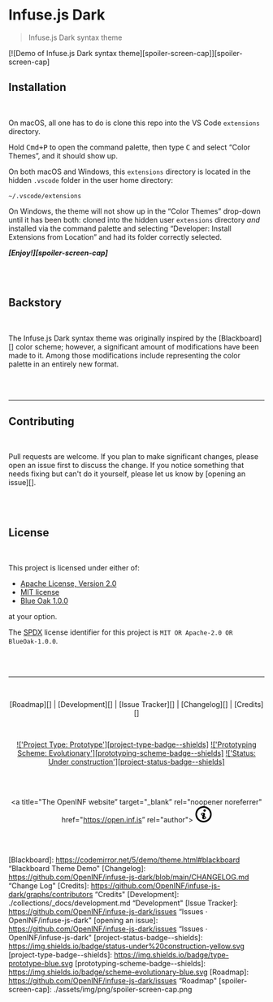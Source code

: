 # Infuse.js Dark

> Infuse.js Dark syntax theme

[![Demo of Infuse.js Dark syntax theme][spoiler-screen-cap]][spoiler-screen-cap]

<section id="install">

## Installation

<br />

On macOS, all one has to do is clone this repo into the VS Code `extensions` directory.

Hold <kbd><kbd>Cmd</kbd>+<kbd>P</kbd></kbd> to open the command palette, then type <kbd>C</kbd>
and select &ldquo;Color Themes&rdquo;, and it should show up.

On both macOS and Windows, this `extensions` directory is located in the hidden `.vscode` folder
in the user home directory:

```console
~/.vscode/extensions
```

On Windows, the theme will not show up in the &ldquo;Color Themes&rdquo; drop-down until it has been both:
cloned into the hidden user `extensions` directory _and_ installed via the command palette and selecting
&ldquo;Developer: Install Extensions from Location&rdquo; and had its folder correctly selected.

**_[Enjoy!][spoiler-screen-cap]_**

</section>

<br /><br />

<section id="history">

## Backstory

<br />

<!-- <small>This is the README for VS Code extension: &ldquo;infuse-js-dark".</small> -->

The Infuse.js Dark syntax theme was originally inspired by the [Blackboard][] color scheme;
however, a significant amount of modifications have been made to it. Among those modifications
include representing the color palette in an entirely new format.

</section>

<br /><br />

---

<section id="contribution">

## Contributing

<br />

Pull requests are welcome. If you plan to make significant changes, please open
an issue first to discuss the change. If you notice something that needs fixing
but can't do it yourself, please let us know by [opening an issue][].

</section>

<br /><br />

<section id="licenses">

## License

<br />

This project is licensed under either of:

- [Apache License, Version 2.0](https://www.apache.org/licenses/LICENSE-2.0)
- [MIT license](https://opensource.org/licenses/MIT)
- [Blue Oak 1.0.0](https://blueoakcouncil.org/license/1.0.0)

at your option.

The [SPDX](https://spdx.dev) license identifier for this project is
`MIT OR Apache-2.0 OR BlueOak-1.0.0`.

</section>

<br /><br />

---

<br />

<div align="center">

[Roadmap][] |
[Development][] |
[Issue Tracker][] |
[Changelog][] |
[Credits][]

<br />

[!['Project Type: Prototype'][project-type-badge--shields]](##)
[!['Prototyping Scheme: Evolutionary'][prototyping-scheme-badge--shields]](##)
[!['Status: Under construction'][project-status-badge--shields]](##)

<br /><br />

<a title="The OpenINF website&rdquo; target="_blank&rdquo; rel="noopener noreferrer"
href="https://open.inf.is&rdquo; rel="author">
  <img
    alt="The OpenINF logo"
    height="32px"
    width="32px"
    src="https://raw.githubusercontent.com/openinf/openinf.github.io/live/assets/img/svg/logo.svg?sanitize=true"
  />
</a>

</div>

<br /><br />

<!-- LINK LABEL DEFINITIONS - START -->

[Blackboard]: https://codemirror.net/5/demo/theme.html#blackboard &ldquo;Blackboard Theme Demo"
[Changelog]: https://github.com/OpenINF/infuse-js-dark/blob/main/CHANGELOG.md &ldquo;Change Log"
[Credits]: https://github.com/OpenINF/infuse-js-dark/graphs/contributors &ldquo;Credits"
[Development]: ./collections/_docs/development.md &ldquo;Development"
[Issue Tracker]: https://github.com/OpenINF/infuse-js-dark/issues &ldquo;Issues · OpenINF/infuse-js-dark"
[opening an issue]: https://github.com/OpenINF/infuse-js-dark/issues &ldquo;Issues · OpenINF/infuse-js-dark"
[project-status-badge--shields]: https://img.shields.io/badge/status-under%20construction-yellow.svg
[project-type-badge--shields]: https://img.shields.io/badge/type-prototype-blue.svg
[prototyping-scheme-badge--shields]: https://img.shields.io/badge/scheme-evolutionary-blue.svg
[Roadmap]: https://github.com/OpenINF/infuse-js-dark/issues &ldquo;Roadmap"
[spoiler-screen-cap]: ./assets/img/png/spoiler-screen-cap.png

<!-- LINK LABEL DEFINITIONS - END -->
